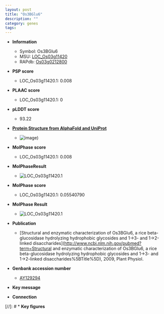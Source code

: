 ```yaml
---
layout: post
title: "Os3BGlu6"
description: ""
category: genes
tags: 
---
```


* **Information**  
    + Symbol: Os3BGlu6  
    + MSU: [LOC_Os03g11420](http://rice.plantbiology.msu.edu/cgi-bin/ORF_infopage.cgi?orf=LOC_Os03g11420)  
    + RAPdb: [Os03g0212800](http://rapdb.dna.affrc.go.jp/viewer/gbrowse_details/irgsp1?name=Os03g0212800)  

* **PSP score**  
    + LOC_Os03g11420.1: 0.008 

* **PLAAC score**  
    + LOC_Os03g11420.1: 0 

* **pLDDT score**
    + 93.22

* **[Protein Structure from AlphaFold and UniProt](https://www.uniprot.org/uniprotkb/Q8L7J2/entry#structure)**
    + ![image](https://ricepsp.github.io/images/Q8/AF-Q8L7J2-F1.png))

* **MolPhase score**
    + LOC_Os03g11420.1: 0.008

* **MolPhaseResult**
    + ![LOC_Os03g11420.1](https://ricepsp.github.io/pictures/LOC_Os03g/LOC_Os03g11420.1.png)

* **MolPhase score**
    + LOC_Os03g11420.1: 0.05540790

* **MolPhase Result**
    + ![LOC_Os03g11420.1](https://304243504.github.io/Pictures/LOC_Os03g/LOC_Os03g11420.1.png)

* **Publication**  
    + [Structural and enzymatic characterization of Os3BGlu6, a rice beta-glucosidase hydrolyzing hydrophobic glycosides and 1->3- and 1->2-linked disaccharides](http://www.ncbi.nlm.nih.gov/pubmed?term=Structural and enzymatic characterization of Os3BGlu6, a rice beta-glucosidase hydrolyzing hydrophobic glycosides and 1->3- and 1->2-linked disaccharides%5BTitle%5D), 2009, Plant Physiol.

* **Genbank accession number**  
    + [AY129294](http://www.ncbi.nlm.nih.gov/nuccore/AY129294)

* **Key message**  

* **Connection**  

[//]: # * **Key figures**  


